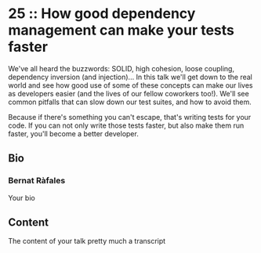 # 25 :: How good dependency management can make your tests faster
We've all heard the buzzwords: SOLID, high cohesion, loose coupling, dependency inversion (and injection)... In this talk we'll get down to the real world and see how good use of some of these concepts can make our lives as developers easier (and the lives of our fellow coworkers too!). We'll see common pitfalls that can slow down our test suites, and how to avoid them.

Because if there's something you can't escape, that's writing tests for your code. If you can not only write those tests faster, but also make them run faster, you'll become a better developer.

## Bio
### Bernat Ràfales
Your bio

## Content
The content of your talk pretty much a transcript
